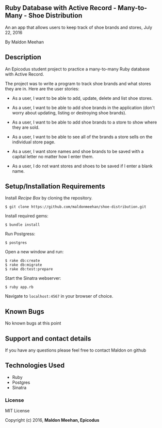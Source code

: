 ## Ruby Database with Active Record - Many-to-Many - Shoe Distribution

An an app that allows users to keep track of shoe brands and stores, July 22, 2016

By Maldon Meehan

## Description

An Epicodus student project to practice a many-to-many Ruby database with Active Record.

The project was to write a program to track shoe brands and what stores they are in. Here are the user stories:

* As a user, I want to be able to add, update, delete and list shoe stores.

* As a user, I want to be able to add shoe brands in the application (don't worry about updating, listing or destroying shoe brands).

* As a user, I want to be able to add shoe brands to a store to show where they are sold.

* As a user, I want to be able to see all of the brands a store sells on the individual store page.

* As a user, I want store names and shoe brands to be saved with a capital letter no matter how I enter them.

* As a user, I do not want stores and shoes to be saved if I enter a blank name.

## Setup/Installation Requirements

Install *Recipe Box* by cloning the repository.  
```
$ git clone https://github.com/maldonmeehan/shoe-distribution.git
```

Install required gems:
```
$ bundle install
```

Run Postgress:
```
$ postgres
```

Open a new window and run:
```
$ rake db:create
$ rake db:migrate
$ rake db:test:prepare
```

Start the Sinatra webserver:
```
$ ruby app.rb
```

Navigate to `localhost:4567` in your browser of choice.

## Known Bugs

No known bugs at this point

## Support and contact details

If you have any questions please feel free to contact Maldon on github

## Technologies Used

* Ruby
* Postgres
* Sinatra

### License

MIT License

Copyright (c) 2016, **Maldon Meehan, Epicodus**
